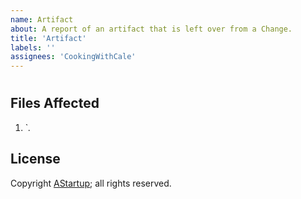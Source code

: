 ```yaml
---
name: Artifact
about: A report of an artifact that is left over from a Change.
title: 'Artifact'
labels: ''
assignees: 'CookingWithCale'
---
```

#



## Files Affected

1. `*.*

## License

Copyright [AStartup](https://astartup.net); all rights reserved.
